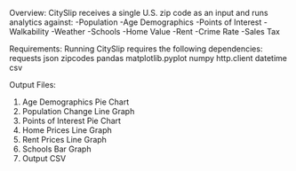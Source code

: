 Overview:
CitySlip receives a single U.S. zip code as an input and runs analytics against:
  -Population
  -Age Demographics
  -Points of Interest
  -Walkability
  -Weather
  -Schools
  -Home Value
  -Rent
  -Crime Rate
  -Sales Tax
  
Requirements:
Running CitySlip requires the following dependencies:
requests
json
zipcodes
pandas
matplotlib.pyplot
numpy
http.client
datetime
csv

Output Files:
1. Age Demographics Pie Chart
2. Population Change Line Graph
3. Points of Interest Pie Chart
4. Home Prices Line Graph
5. Rent Prices Line Graph
6. Schools Bar Graph
7. Output CSV
